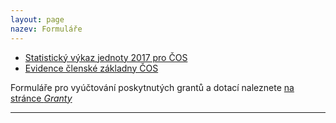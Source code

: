 ```yaml
---
layout: page
nazev: Formuláře
---
```


* [Statistický výkaz jednoty 2017 pro ČOS]({{relative}}/soubory/2018-01-10-vykaz-jednota.xlsx)
* [Evidence členské základny ČOS]({{relative}}/soubory/2018-01-10-clenstvo.xls)


Formuláře pro vyúčtování poskytnutých grantů a dotací naleznete [na stránce _Granty_]({{relative}}/kancelar/granty.html)

---

<!-- 

## Archiv

* [Formulář plán akcí TJ – Vzor – plán akcí T.J. Sokol na rok 2017](https://drive.google.com/open?id=0B0w6gDorCVUkZFR0V25oQmI5Q1BUOF9jVmhLTjhWdU5JV3dF)

### Organizační oddělení ČOS

* [Dopis výkazy ČOS – Průvodní dopis ke statistice členské základny a statistickému výkazu jednoty pro ČOS](https://drive.google.com/open?id=0B0w6gDorCVUkZmNUY0FrbjVwVl9vQW8tNS02d091VXZhWjlz)
* [Výkaz jednota – Statistický výkaz jednoty 2017 pro ČOS](https://drive.google.com/open?id=0B0w6gDorCVUkTXo5RmlZaFZxMkhLbU04cnZ5cmRpWWhlS2NZ)
* [Cvičný jmenný seznam tělocvičné jednoty – evidence členské základny ČOS](https://drive.google.com/open?id=0B0w6gDorCVUkc0h5Ti0zZ0J1UFRnVUFmdVhtMmV1c2I2bjM4)

### Odbor všestrannosti ČOS

* [Dopis výkaz OV – Výkaz odboru všestrannosti T. J. Sokol pro rok 2017 – průvodní dopis](https://drive.google.com/open?id=0B0w6gDorCVUkNzhwRDA5ZVZ0amF2ZUdxOGZmcEMySXdaRnln)
* [Formulář výkaz OV – Výkaz Odboru všestrannosti T.J. pro rok 2017](https://drive.google.com/open?id=0B0w6gDorCVUkY3FoS0FZcWxldm1XSEs3SS1QY2lFRFdFVm1z)

### Vzdělavatelský odbor ČOS

* [Formulář VO – Formulář vzdělavatelské činnosti jednoty za rok 2016](https://drive.google.com/open?id=0B0w6gDorCVUkX2M5amZPSjg1MW56NzgwSXN0a1FKbHlKbF9B)

### Odbor sportu ČOS

* [Formulář OS – Formulář registrace sportovního oddílu OS ČOS na rok 2017](https://drive.google.com/open?id=0B0w6gDorCVUkZ0t6ejk3bkZFNjZfRW1kNFYxbXE4OGc4c3JN)

-->